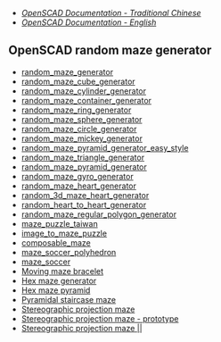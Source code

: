 - *[OpenSCAD Documentation - Traditional Chinese](http://openhome.cc/Gossip/OpenSCAD/)*
- *[OpenSCAD Documentation - English](http://openhome.cc/eGossip/OpenSCAD/)*


OpenSCAD random maze generator
------------------------------

- [random\_maze_generator](https://github.com/JustinSDK/MazeSCAD/blob/master/docs/random_maze_generator.md)
- [random\_maze\_cube_generator](https://github.com/JustinSDK/MazeSCAD/blob/master/docs/random_maze_cube_generator.md)
- [random\_maze\_cylinder_generator](https://github.com/JustinSDK/MazeSCAD/blob/master/docs/random_maze_cylinder_generator.md)
- [random\_maze\_container_generator](https://github.com/JustinSDK/MazeSCAD/blob/master/docs/random_maze_container_generator.md)
- [random\_maze\_ring_generator](https://github.com/JustinSDK/MazeSCAD/blob/master/docs/random_maze_ring_generator.md)
- [random\_maze\_sphere_generator](https://github.com/JustinSDK/MazeSCAD/blob/master/docs/random_maze_sphere_generator.md)
- [random\_maze\_circle_generator](https://github.com/JustinSDK/MazeSCAD/blob/master/docs/random_maze_circle_generator.md)
- [random\_maze\_mickey_generator](https://github.com/JustinSDK/MazeSCAD/blob/master/docs/random_maze_mickey_generator.md)
- [random\_maze\_pyramid\_generator\_easy_style](https://github.com/JustinSDK/MazeSCAD/blob/master/docs/random_maze_pyramid_generator_easy_style.md)
- [random\_maze\_triangle_generator](https://github.com/JustinSDK/MazeSCAD/blob/master/docs/random_maze_triangle_generator.md)
- [random\_maze\_pyramid_generator](https://github.com/JustinSDK/MazeSCAD/blob/master/docs/random_maze_pyramid_generator.md)
- [random\_maze\_gyro_generator](https://github.com/JustinSDK/MazeSCAD/blob/master/docs/random_maze_gyro_generator.md)
- [random\_maze\_heart_generator](https://github.com/JustinSDK/MazeSCAD/blob/master/docs/random_maze_heart_generator.md)
- [random\_3d\_maze\_heart_generator](https://github.com/JustinSDK/MazeSCAD/blob/master/docs/random_3d_maze_heart_generator.md)
- [random\_heart\_to\_heart_generator](https://github.com/JustinSDK/MazeSCAD/blob/master/docs/random_heart_to_heart_generator.md)
- [random\_maze\_regular\_polygon_generator](https://github.com/JustinSDK/MazeSCAD/blob/master/docs/random_maze_regular_polygon_generator.md)
- [maze\_puzzle_taiwan](https://github.com/JustinSDK/MazeSCAD/blob/master/docs/maze_puzzle_taiwan.md)
- [image\_to\_maze_puzzle](https://github.com/JustinSDK/MazeSCAD/blob/master/docs/image_to_maze_puzzle.md)
- [composable_maze](https://github.com/JustinSDK/MazeSCAD/blob/master/docs/composable_maze.md)
- [maze_soccer_polyhedron](https://github.com/JustinSDK/MazeSCAD/blob/master/docs/maze_soccer_polyhedron.md)
- [maze_soccer](https://github.com/JustinSDK/MazeSCAD/blob/master/docs/maze_soccer.md)
- [Moving maze bracelet](https://github.com/JustinSDK/MazeSCAD/blob/master/docs/moving_maze_bracelet.md)
- [Hex maze generator](https://github.com/JustinSDK/MazeSCAD/blob/master/docs/hex_maze_generator.md)
- [Hex maze pyramid](https://github.com/JustinSDK/MazeSCAD/blob/master/docs/hex_maze_pyramid.md)
- [Pyramidal staircase maze](https://github.com/JustinSDK/MazeSCAD/blob/master/docs/pyramidal_staircase_maze.md)
- [Stereographic projection maze](https://github.com/JustinSDK/MazeSCAD/blob/master/docs/stereographic_projection_maze.md)
- [Stereographic projection maze - prototype](https://github.com/JustinSDK/MazeSCAD/blob/master/docs/stereographic_projection_maze2.md)
- [Stereographic projection maze ||](https://github.com/JustinSDK/MazeSCAD/blob/master/docs/stereographic_projection_maze2-improved.md)


